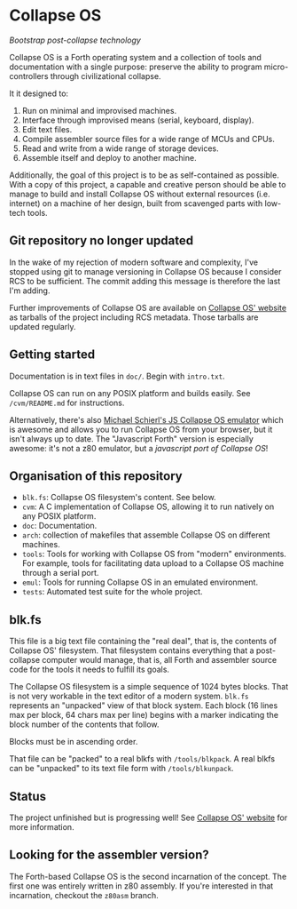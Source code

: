 # Collapse OS

*Bootstrap post-collapse technology*

Collapse OS is a Forth operating system and a collection of tools and
documentation with a single purpose: preserve the ability to program micro-
controllers through civilizational collapse.

It it designed to:

1. Run on minimal and improvised machines.
2. Interface through improvised means (serial, keyboard, display).
3. Edit text files.
4. Compile assembler source files for a wide range of MCUs and CPUs.
5. Read and write from a wide range of storage devices.
6. Assemble itself and deploy to another machine.

Additionally, the goal of this project is to be as self-contained as possible.
With a copy of this project, a capable and creative person should be able to
manage to build and install Collapse OS without external resources (i.e.
internet) on a machine of her design, built from scavenged parts with low-tech
tools.

## Git repository no longer updated

In the wake of my rejection of modern software and complexity, I've stopped
using git to manage versioning in Collapse OS because I consider RCS to be
sufficient. The commit adding this message is therefore the last I'm adding.

Further improvements of Collapse OS are available on [Collapse OS' website][web]
as tarballs of the project including RCS metadata. Those tarballs are updated
regularly.

## Getting started

Documentation is in text files in `doc/`. Begin with `intro.txt`.

Collapse OS can run on any POSIX platform and builds easily.
See `/cvm/README.md` for instructions.

Alternatively, there's also [Michael Schierl's JS Collapse OS emulator][jsemul]
which is awesome and allows you to run Collapse OS from your browser, but it
isn't always up to date. The "Javascript Forth" version is especially awesome:
it's not a z80 emulator, but a *javascript port of Collapse OS*!

## Organisation of this repository

* `blk.fs`: Collapse OS filesystem's content. See below.
* `cvm`: A C implementation of Collapse OS, allowing it to run natively on any
         POSIX platform.
* `doc`: Documentation.
* `arch`: collection of makefiles that assemble Collapse OS on different
          machines.
* `tools`: Tools for working with Collapse OS from "modern" environments. For
           example, tools for facilitating data upload to a Collapse OS machine
           through a serial port.
* `emul`: Tools for running Collapse OS in an emulated environment.
* `tests`: Automated test suite for the whole project.

## blk.fs

This file is a big text file containing the "real deal", that is, the contents
of Collapse OS' filesystem. That filesystem contains everything that a
post-collapse computer would manage, that is, all Forth and assembler source
code for the tools it needs to fulfill its goals.

The Collapse OS filesystem is a simple sequence of 1024 bytes blocks. That is
not very workable in the text editor of a modern system. `blk.fs` represents an
"unpacked" view of that block system. Each block (16 lines max per block, 64
chars max per line) begins with a marker indicating the block number of the
contents that follow.

Blocks must be in ascending order.

That file can be "packed" to a real blkfs with `/tools/blkpack`. A real blkfs
can be "unpacked" to its text file form with `/tools/blkunpack`.

## Status

The project unfinished but is progressing well! See [Collapse OS' website][web]
for more information.

## Looking for the assembler version?

The Forth-based Collapse OS is the second incarnation of the concept. The first
one was entirely written in z80 assembly. If you're interested in that
incarnation, checkout the `z80asm` branch.

[web]: https://collapseos.org
[jsemul]: https://schierlm.github.io/CollapseOS-Web-Emulator/
